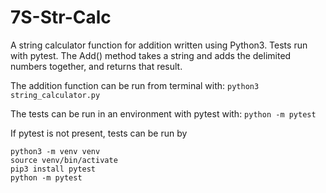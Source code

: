 # 7S-Str-Calc

A string calculator function for addition written using Python3. Tests run with pytest.
The Add() method takes a string and adds the delimited numbers together, and returns that result.

The addition function can be run from terminal with:
```python3 string_calculator.py```

The tests can be run in an environment with pytest with:
```python -m pytest```

If pytest is not present, tests can be run by
```
python3 -m venv venv
source venv/bin/activate
pip3 install pytest
python -m pytest
```